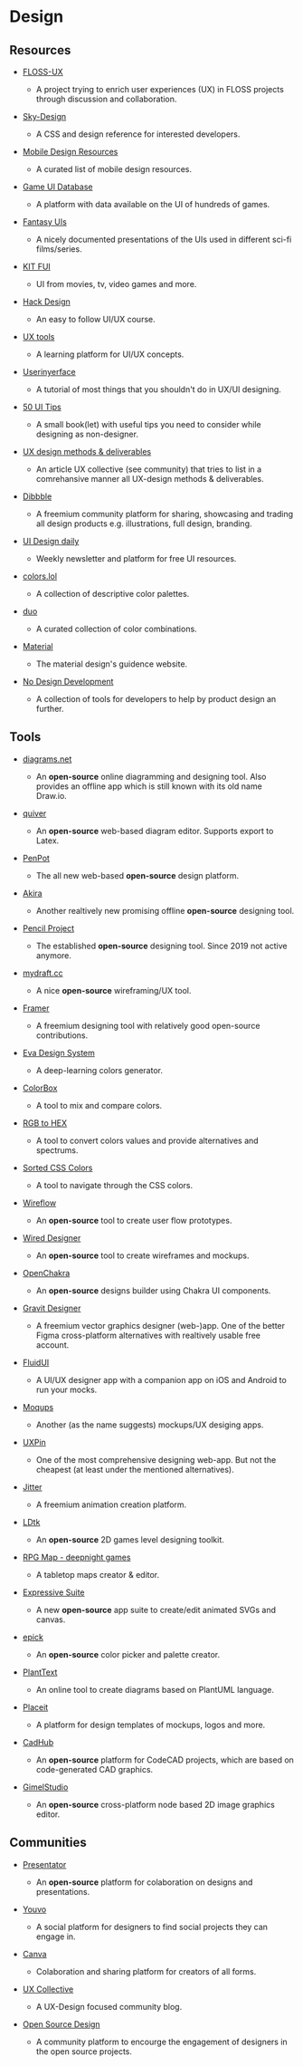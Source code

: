 # Design

## Resources

* [FLOSS-UX](https://github.com/dani763f/FLOSS-UX)
  
   * A project trying to enrich user experiences (UX) in FLOSS projects through discussion and collaboration.

* [Sky-Design](https://github.com/joeygoksu/sky-design)
  
   - A CSS and design reference for interested developers.

* [Mobile Design Resources](https://github.com/joeygoksu/mobile-design-resources)
  
   * A curated list of mobile design resources.

* [Game UI Database](https://www.gameuidatabase.com)
  
   * A platform with data available on the UI of hundreds of games.

* [Fantasy UIs](https://www.pushing-pixels.org/fui)
  
   * A nicely documented presentations of the UIs used in different sci-fi films/series.

* [KIT FUI](https://www.saji8k.com/kit-fui)
  
   * UI from movies, tv, video games and more.

* [Hack Design](https://hackdesign.org)
  
   * An easy to follow UI/UX course.

* [UX tools](https://uxtools.co)
  
   * A learning platform for UI/UX concepts.

* [Userinyerface](https://userinyerface.com)
  
   * A tutorial of most things that you shouldn't do in UX/UI designing.

* [50 UI Tips](https://fifty.user-interface.io/50_ui_tips.pdf)
  
   * A small book(let) with useful tips you need to consider while designing as non-designer.

* [UX design methods & deliverables](https://uxdesign.cc/a-comprehensive-list-of-ux-design-methods-deliverables-2021-2feb3e70e168)
  
   * An article UX collective (see community) that tries to list in a comrehansive manner all UX-design methods & deliverables.

* [Dibbble](https://dribbble.com)
  
   * A freemium community platform for sharing, showcasing and trading all design products e.g. illustrations, full design, branding.

* [UI Design daily](https://www.uidesigndaily.com)
  
   * Weekly newsletter and platform for free UI resources.

* [colors.lol](https://colors.lol)
  
   * A collection of descriptive color palettes.

* [duo](https://duo.alexpate.uk)
  
   * A curated collection of color combinations.

* [Material](https://material.io)
  
   * The material design's guidence website.

* [No Design Development](https://nodesign.dev)
  
   * A collection of tools for developers to help by product design an further.

## Tools

* [diagrams.net](https://www.diagrams.net)
  
   - An **open-source** online diagramming and designing tool. Also provides an offline app which is still known with its old name Draw.io.

* [quiver](https://github.com/varkor/quiver)
  
   * An **open-source** web-based diagram editor. Supports export to Latex.

* [PenPot](https://penpot.app)
  
   * The all new web-based **open-source** design platform.

* [Akira](https://github.com/akiraux/Akira)
  
   * Another realtively new promising offline **open-source** designing tool.

* [Pencil Project](https://pencil.evolus.vn)
  
   * The established **open-source** designing tool. Since 2019 not active anymore.

* [mydraft.cc](https://mydraft.cc)
  
   * A nice **open-source** wireframing/UX tool.

* [Framer](https://www.framer.com)
  
   * A freemium designing tool with relatively good open-source contributions.

* [Eva Design System](https://colors.eva.design)
  
   * A deep-learning colors generator.

* [ColorBox](https://colorbox.io)
  
   * A tool to mix and compare colors.

* [RGB to HEX](https://www.rgbtohex.net/rgb)
  
   * A tool to convert colors values and provide alternatives and spectrums.

* [Sorted CSS Colors](https://enes.in/sorted-colors)
  
   * A tool to navigate through the CSS colors.

* [Wireflow](https://wireflow.co)
  
   * An **open-source** tool to create user flow prototypes.

* [Wired Designer](https://github.com/wiredjs/designer)
  
   * An **open-source** tool to create wireframes and mockups.

* [OpenChakra](https://openchakra.app)
  
   * An **open-source** designs builder using Chakra UI components.

* [Gravit Designer](https://www.designer.io)
  
   * A freemium vector graphics designer (web-)app. One of the better Figma cross-platform alternatives with realtively usable free account.

* [FluidUI](https://www.fluidui.com)
  
   * A UI/UX designer app with a companion app on iOS and Android to run your mocks.

* [Moqups](https://moqups.com)
  
   * Another (as the name suggests) mockups/UX desiging apps.

* [UXPin](https://www.uxpin.com)
  
   * One of the most comprehensive designing web-app. But not the cheapest (at least under the mentioned alternatives).

* [Jitter](https://jitter.video)
  
   * A freemium animation creation platform.

* [LDtk](https://ldtk.io)
  
   * An **open-source** 2D games level designing toolkit.

* [RPG Map - deepnight games](https://deepnight.net/tools/rpg-map)
  
   * A tabletop maps creator & editor.

* [Expressive Suite](https://www.expressivesuite.com)
  
   * A new **open-source** app suite to create/edit animated SVGs and canvas.

* [epick](https://github.com/vv9k/epick)
  
   * An **open-source** color picker and palette creator.

* [PlantText](https://www.planttext.com)
  
   * An online tool to create diagrams based on PlantUML language.

* [Placeit](https://placeit.net)
  
   * A platform for design templates of mockups, logos and more.

* [CadHub](https://github.com/Irev-Dev/cadhub)
  
   * An **open-source** platform for CodeCAD projects, which are based on code-generated CAD graphics.

* [GimelStudio](https://github.com/GimelStudio/GimelStudio)
  
   * An **open-source** cross-platform node based 2D image graphics editor.

## Communities

* [Presentator](https://presentator.io)
  
   * An **open-source** platform for colaboration on designs and presentations.

* [Youvo](https://www.youvo.org)
  
   * A social platform for designers to find social projects they can engage in.

* [Canva](https://www.canva.com)
  
   * Colaboration and sharing platform for creators of all forms.

* [UX Collective](https://uxdesign.cc)
  
   * A UX-Design focused community blog.

* [Open Source Design](https://opensourcedesign.net)
  
   * A community platform to encourge the engagement of designers in the open source projects.
